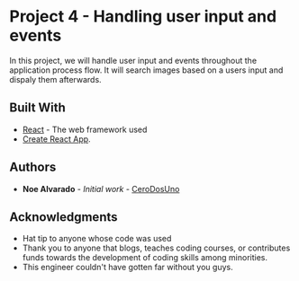 # Project 4 - Handling user input and events

In this project, we will handle user input and events throughout the application process flow.
It will search images based on a users input and dispaly them afterwards.

## Built With

* [React](nuull) - The web framework used
* [Create React App](https://github.com/facebook/create-react-app).

## Authors

* **Noe Alvarado** - *Initial work* - [CeroDosUno](https://github.com/CeroDosUno)

## Acknowledgments

* Hat tip to anyone whose code was used
* Thank you to anyone that blogs, teaches coding courses, or contributes funds towards the development of coding skills among minorities.
* This engineer couldn't have gotten far without you guys.
